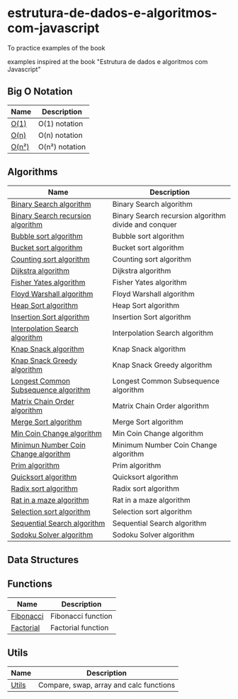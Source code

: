 # estrutura-de-dados-e-algoritmos-com-javascript

To practice examples of the book

examples inspired at the book "Estrutura de dados e algoritmos com Javascript"

## Big O Notation

| Name                           | Description    |
| ------------------------------ | -------------- |
| [O(1)](</notations/o(1).js>)   | O(1) notation  |
| [O(n)](</notations/o(n).js>)   | O(n) notation  |
| [O(n²)](</notations/o(n2).js>) | O(n²) notation |

## Algorithms

| Name                                                                                   | Description                                          |
| -------------------------------------------------------------------------------------- | ---------------------------------------------------- |
| [Binary Search algorithm](/algorithms/BinarySearch/index.js)                           | Binary Search algorithm                              |
| [Binary Search recursion algorithm](/algorithms/BinarySearchDivideAndConquer/index.js) | Binary Search recursion algorithm divide and conquer |
| [Bubble sort algorithm](/algorithms/BubbleSort/index.js)                               | Bubble sort algorithm                                |
| [Bucket sort algorithm](/algorithms/BucketSort/index.js)                               | Bucket sort algorithm                                |
| [Counting sort algorithm](/algorithms/CountingSort/index.js)                           | Counting sort algorithm                              |
| [Dijkstra algorithm](/algorithms/Dijkstra/index.js)                                    | Dijkstra algorithm                                   |
| [Fisher Yates algorithm](/algorithms/FisherYates/index.js)                             | Fisher Yates algorithm                               |
| [Floyd Warshall algorithm](/algorithms/FloydWarshall/index.js)                         | Floyd Warshall algorithm                             |
| [Heap Sort algorithm](/algorithms/HeapSort/index.js)                                   | Heap Sort algorithm                                  |
| [Insertion Sort algorithm](/algorithms/InsertionSort/index.js)                         | Insertion Sort algorithm                             |
| [Interpolation Search algorithm](/algorithms/InterpolationSearch/index.js)             | Interpolation Search algorithm                       |
| [Knap Snack algorithm](/algorithms/KnapSack/index.js)                                  | Knap Snack algorithm                                 |
| [Knap Snack Greedy algorithm](/algorithms/KnapSackGreedyAlgorithm/index.js)            | Knap Snack Greedy algorithm                          |
| [Longest Common Subsequence algorithm](/algorithms/LongestCommonSubsequence/index.js)  | Longest Common Subsequence algorithm                 |
| [Matrix Chain Order algorithm](/algorithms/MatrixChainOrder/index.js)                  | Matrix Chain Order algorithm                         |
| [Merge Sort algorithm](/algorithms/MergeSort/index.js)                                 | Merge Sort algorithm                                 |
| [Min Coin Change algorithm](/algorithms/MinCoinChange/index.js)                        | Min Coin Change algorithm                            |
| [Minimun Number Coin Change algorithm](/algorithms/MinimumNumberCoinsChange/index.js)  | Minimum Number Coin Change algorithm                 |
| [Prim algorithm](/algorithms/Prim/index.js)                                            | Prim algorithm                                       |
| [Quicksort algorithm](/algorithms/QuickSort/index.js)                                  | Quicksort algorithm                                  |
| [Radix sort algorithm](/algorithms/RadixSort/index.js)                                 | Radix sort algorithm                                 |
| [Rat in a maze algorithm](/algorithms/RatInAMaze/index.js)                             | Rat in a maze algorithm                              |
| [Selection sort algorithm](/algorithms/SelectionSort/index.js)                         | Selection sort algorithm                             |
| [Sequential Search algorithm](/algorithms/SequentialSearch/index.js)                   | Sequential Search algorithm                          |
| [Sodoku Solver algorithm](/algorithms/SudokuSolver/index.js)                           | Sodoku Solver algorithm                              |

## Data Structures

## Functions

| Name                                 | Description        |
| ------------------------------------ | ------------------ |
| [Fibonacci](/functions/fibonacci.js) | Fibonacci function |
| [Factorial](/functions/factorial.js) | Factorial function |

## Utils

| Name                     | Description                             |
| ------------------------ | --------------------------------------- |
| [Utils](/utils/index.js) | Compare, swap, array and calc functions |
